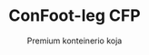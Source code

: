 ---
title: "ConFoot-leg CFP"
subtitle: "Premium konteinerio koja"
mainImage: "/images/products/confoot-leg-cfp-main.jpg"
gallery:
  - "/images/products/confoot-leg-cfp-1.jpg"
  - "/images/products/confoot-leg-cfp-2.jpg"
  - "/images/products/confoot-leg-cfp-3.jpg"
shortDescription: "ConFoot-leg CFP yra mūsų aukštos kokybės konteinerio koja, pasižyminti išplėstinėmis galimybėmis specializuotoms konteinerių operacijoms."
technicalDescription: "ConFoot-leg CFP naudoja pažangias medžiagas ir dizaino sprendimus, užtikrinančius išskirtinį veikimą sudėtingomis sąlygomis ir specializuotose programose."
videoID: "da7h7VgJHgs"
specifications:
  - name: "Svoris"
    value: "26 kg"
  - name: "Krūvio talpa"
    value: "36 tons"
  - name: "Matmenys"
    value: "48 × 32 × 28 cm"
  - name: "Medžiaga"
    value: "Aukštos klasės lydinio plienas"
  - name: "Aukščio diapazonas"
    value: "1,043 mm – 1,448 mm"
price: "€1,450"
pricingNotes: "Galimas aukštos kokybės paslaugų paketas. Daugiau informacijos kreipkitės į mūsų pardavimų komandą."
buyLink: "/contact"
howToUse: |
  1. Pritvirtinkite CFP koją prie konteinerio kampo lievų
  2. Įjunkite pažangų užrakinimo mechanizmą
  3. Jei reikia, pakoreguokite aukštį naudodami integruotą reguliavimo sistemą
  4. Pakartokite visiems reikiamiems kampams
  5. Prieš tęsdami patikrinkite stabilumą
benefits:
  - title: "Patobulintas stabilumas"
    description: "Išskirtinis dizainas užtikrina puikų stabilumą net ir nelygiuose paviršiuose"
  - title: "Aukščio reguliavimas"
    description: "Integruota reguliavimo sistema leidžia tiksliai koreguoti konteinerio aukštį"
  - title: "Išskirtinis patvarumas"
    description: "Pagaminta iš aukštos klasės medžiagų, užtikrinančių ilgesnį tarnavimo laiką esant ekstremalioms sąlygoms"
  - title: "Specializuotos programos"
    description: "Idealu specializuotoms konteinerių operacijoms, kur reikia tikslinio pozicionavimo"
  - title: "Pažangios saugos savybės"
    description: "Įtrauktos papildomos saugos priemonės, užkertančios kelią slydimui ir užtikrinančios saugų konteinerio tvarkymą"
  - title: "Premium našumas"
    description: "Sukonstruota viršyti pramonės standartus krūvio talpos ir veikimo patikimumo srityje"
articleContent: |
  ## Kas yra ConFoot-leg CFP?

  ConFoot-leg CFP yra mūsų aukštos kokybės konteinerio koja, skirta specializuotoms konteinerių operacijoms ir iššūkių kupinoms aplinkoms. Pagaminta iš pažangių medžiagų ir inovatyvių inžinerinių sprendimų, CFP modelis suteikia papildomų galimybių, kurios viršija mūsų standartinių konteinerių kojų sprendimus, užtikrinant išskirtinį našumą reikalaujančiose programose. Aukštos kokybės dizainas ypač tinka sektoriams, kur tikslumas, patikimumas ir ilgaamžiškumas yra esminiai kriterijai.

  ## Kaip tai veikia

  ConFoot-leg CFP veikia pagal tas pačias pagrindines taisykles kaip mūsų standartinės konteinerių kojos, tačiau į savo konstrukciją įtraukia pažangias savybes, užtikrinančias aukštesnį našumą. Kojos saugiai pritvirtinamos prie konteinerių kampo lievų, naudojant mūsų patobulintą užrakinimo mechanizmą, kuris suteikia išskirtinį stabilumą net ir nelygiuose paviršiuose. Integruota aukščio reguliavimo sistema leidžia pasiekti tikslų pozicionavimą, todėl ji idealiai tinka specializuotoms logistikos operacijoms, kur tikslumas yra esminis.

  ## Kaip veikia ConFoot-leg CFP

  ### Pažangus mechanizmas

  ConFoot-leg CFP naudoja sudėtingą tvirtinimo ir atramos sistemą, kuri atspindi konteinerių tvarkymo technologijos viršūnę. Kiekviena koja pasižymi preciziškai suprojektuotu užrakinimo mechanizmu, kuris užtikrina itin saugų sujungimą su konteinerio kampo lievais. Pagaminta iš aukštos klasės lydinio plieno, CFP pasižymi išskirtiniu stiprumu ir ilgaamžiškumu, išlaikant valdomą 26 kg svorį vienetui.

  Tai, kas iš tiesų išskiria CFP, yra integruota aukščio reguliavimo sistema, leidžianti tiksliai koreguoti konteinerio pozicionavimą su milimetro tikslumu. Ši savybė yra ypač vertinga specializuotose programose, kur būtinas tikslus suderinimas. Kojas galima reguliuoti diapazone nuo 1,043 mm iki 1,448 mm, užtikrinant lankstumą įvairiems veiklos poreikiams.

  ### Pažangaus mechanizmo privalumai

  1. **Išskirtinis stabilumas**: Patobulintas dizainas užtikrina puikų stabilumą net ir sudėtinguose paviršiuose, mažinant slydimo ar pasvirimo riziką.
  2. **Tikslus pozicionavimas**: Integruota reguliavimo sistema leidžia tiksliai išdėstyti konteinerį, kas yra svarbu specializuotoje gamyboje ir logistikos operacijose.
  3. **Padidinta krūvio talpa**: Su 36 tonų talpa, CFP viršija standartinius reikalavimus, todėl tinka sunkesniems specializuotiems konteineriams.
  4. **Ilgesnis eksploatacijos tarnavimo laikas**: Aukštos klasės medžiagos ir konstrukcija užtikrina ilgaamžiškumą net esant intensyviam naudojimui sudėtingomis sąlygomis.

  ConFoot-leg CFP pažangus mechanizmas atspindi mūsų įsipareigojimą inovacijoms ir tobulumui konteinerių tvarkymo sprendimuose, užtikrinant neprilygstamą našumą net pačioms reikalaujančiausioms programoms.

  ## ConFoot-leg CFP taikymas

  ### Specializuota gamyba
  Specializuotoje gamyboje ConFoot-leg CFP išsiskiria, užtikrindamas tikslumą ir stabilumą, reikalingus kritiniams gamybos procesams. Gebėjimas tiksliai pozicionuoti konteinerius leidžia sklandžiai integruotis su gamybos linijomis ir įranga. Šis tikslumas ypač vertinamas tokiose pramonės šakose kaip elektronika, kosmoso technologijos ir automobilių gamyba, kur komponentų suderinamumas ir gamybos tolerancijos matuojamos milimetrais.

  ### Iššūkių kupinos sąlygos
  ConFoot-leg CFP sukurtas specialiai naudojimui iššūkių kupinose sąlygose, kuriose standartinės konteinerių kojos nebūtų pakankamos. Jo tvirta konstrukcija padaro jį idealiu tolimosios veiklos operacijoms, ekstremalioms oro sąlygoms ir pramonės aplinkoms, kur vyrauja stiprūs cheminiai ar fiziniai poveikiai. Aukštos klasės lydinio plieno konstrukcija atsparia korozijai, smūgio pažeidimams ir konstrukcijos nuovargiui, užtikrinant patikimą veikimą tuose atvejuose, kur paprastesnė įranga nepaisytų.

  ### Aukštos vertės krovinio tvarkymas
  Transportuojant ir saugant aukštos vertės arba jautrų krovinį, CFP suteiktas patobulintas stabilumas ir saugumas yra neįkainojami. Tikslus pozicionavimo gebėjimas ir išskirtinis svorio pasiskirstymas sumažina slydimo ar pažeidimų riziką tvarkymo operacijų metu. Dėl to CFP yra pageidaujamas pasirinkimas sektoriuose, susijusiuose su jautria įranga, prabangiais daiktais ar nepakeičiamais elementais, kai pažeidimų kaina gerokai viršija investicijas į premium tvarkymo įrangą.

  ConFoot-leg CFP specializuotos galimybės daro jį galutiniu sprendimu operacijoms, kuriose standartinė konteinerių tvarkymo įranga negali patenkinti reikalaujamų našumo standartų ar patikimumo lūkesčių.

  ### Privalumai ir ribotumai

  #### Privalumai

  ConFoot-leg CFP siūlo išskirtinius privalumus specializuotoms konteinerių operacijoms. Jo aukštos kokybės konstrukcija užtikrina išskirtinį patvarumą ekstremaliose sąlygose, žymiai pailginant eksploatacijos tarnavimo laiką ir mažinant pakeitimo išlaidas. Integruota aukščio reguliavimo sistema leidžia tiksliai pozicionuoti konteinerį, kas yra kritiška specializuotose gamybos ir logistikos operacijose. Su padidinta krūvio talpa – 36 tonomis – jis viršija pramonės standartus ir gali aptarnauti sunkesnius specializuotus konteinerius. Pažangios stabilumo savybės užtikrina saugų tvarkymą net nelygiuose paviršiuose, sumažinant nelaimingų atsitikimų ir pažeidimų riziką. Be to, CFP suderinamumas su automatizuotomis sistemomis padaro jį ateities sprendimu, prisitaikančiu prie besikeičiančių logistikos operacijų.

  #### Ribotumai

  Nepaisant savo išskirtinių savybių, ConFoot-leg CFP turi tam tikrų ribotumų, kuriuos reikėtų apsvarstyti. Aukštos kokybės ypatybės reikalauja didesnių pradinių investicijų nei standartinės konteinerių kojos, kas gali nebūti pagrįsta įprastoms operacijoms. Su 26 kg svoriu vienetui, CFP yra šiek tiek sunkesnis už standartinius modelius, todėl gali prireikti papildomų tvarkymo priemonių. Pažangios savybės taip pat reikalauja išsamesnio operatorių mokymo, kad sistema būtų pilnai išnaudota. Šie veiksniai turėtų būti kruopščiai įvertinti, atsižvelgiant į veiklos reikalavimus, svarstant CFP naudojimą konkrečioms programoms.

  ## Būsimos plėtros kryptys

  ### Vykdomi tyrimai
  Mūsų tyrimų ir plėtros komanda nuolatos tobulina ConFoot-leg CFP galimybes. Dabartiniai tyrimai yra sutelkti į pažangių kompozitinių medžiagų įtraukimą, siekiant optimizuoti stiprumo ir svorio santykį – galbūt sumažinant svorį ir išlaikant arba gerinant krūvio talpą. Taip pat nagrinėjame išmanias jutiklių technologijas, kurios galėtų realiu laiku stebėti įtampą, svorio pasiskirstymą ir konstrukcijos vientisumą, suteikdamos vertingų duomenų prevencinei priežiūrai ir veiklos saugumui.

  ### Kitos kartos savybės
  Tikėtina, kad kitos kartos ConFoot-leg CFP apims integruotas skaitmenines galimybes, leidžiančias sklandžiai integruotis su Industry 4.0 sistemomis. Kuriamos savybės apima RFID sekimą, nuotolinio stebėjimo galimybes bei suderinamumą su sandėlio valdymo sistemomis. Be to, nagrinėjame automatizuotus reguliavimo mechanizmus, kurie galėtų dar labiau pagerinti tikslumą ir sumažinti operatorių darbo krūvį. Šie patobulinimai užtikrins, kad CFP ir toliau tenkintų besikeičiančius specialių konteinerių operacijų poreikius vis labiau skaitmeninėje bei automatizuotoje pramonėje.

  Šie nuolatiniai patobulinimai atspindi mūsų įsipareigojimą inovacijoms ir tobulumui konteinerių tvarkymo sprendimuose, užtikrinant, kad ConFoot-leg CFP išliktų specializuotų konteinerių tvarkymo technologijų lyderiu.
---